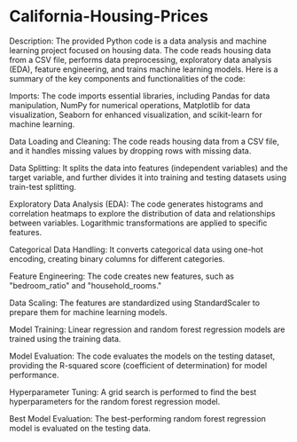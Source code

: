 # California-Housing-Prices

Description:
The provided Python code is a data analysis and machine learning project focused on housing data. The code reads housing data from a CSV file, performs data preprocessing, exploratory data analysis (EDA), feature engineering, and trains machine learning models. Here is a summary of the key components and functionalities of the code:

Imports: The code imports essential libraries, including Pandas for data manipulation, NumPy for numerical operations, Matplotlib for data visualization, Seaborn for enhanced visualization, and scikit-learn for machine learning.

Data Loading and Cleaning: The code reads housing data from a CSV file, and it handles missing values by dropping rows with missing data.

Data Splitting: It splits the data into features (independent variables) and the target variable, and further divides it into training and testing datasets using train-test splitting.

Exploratory Data Analysis (EDA): The code generates histograms and correlation heatmaps to explore the distribution of data and relationships between variables. Logarithmic transformations are applied to specific features.

Categorical Data Handling: It converts categorical data using one-hot encoding, creating binary columns for different categories.

Feature Engineering: The code creates new features, such as "bedroom_ratio" and "household_rooms."

Data Scaling: The features are standardized using StandardScaler to prepare them for machine learning models.

Model Training: Linear regression and random forest regression models are trained using the training data.

Model Evaluation: The code evaluates the models on the testing dataset, providing the R-squared score (coefficient of determination) for model performance.

Hyperparameter Tuning: A grid search is performed to find the best hyperparameters for the random forest regression model.

Best Model Evaluation: The best-performing random forest regression model is evaluated on the testing data.
